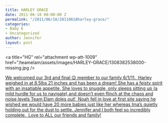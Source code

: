 ```yaml
---
title: HARLEY GRACE
date: 2011-06-18 00:00:00 Z
permalink: "/2011/06/18/20110618harley-grace/"
categories:
- Baby E
- Uncategorized
author: Jennifer
layout: post
---
```


<a title="HG" rel="attachment wp-att-1009" href="/teamelam/assets/images/HARLEY-GRACE/1308382538000-missing.jpg /></a>

[We welcomed our 3rd and final 😉 member to our family 6/1/11.  Harley weighed in at 8.5lbs 21 inches and has been a dream! She has a feisty spirit with an insatiable appetite. She loves to snuggle, only sleeps sitting up (a mild hurdle for us to navigate) and doesn&#8217;t even flinch at the chaos and noise levels Team Elam doles out!  Noah fell in love at first site saying he wished we would have 20 more babies just like her whereas Ima&#8217;s quietly holding out for the dust to settle. Jennifer and I both feel so incredibly complete.  Love to ALL our friends and family!](http://www.flickr.com/photos/jenniferandJennifers_photos/sets/72157627077782870/)
